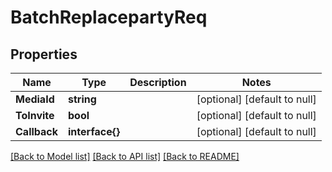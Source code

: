 # BatchReplacepartyReq

## Properties
Name | Type | Description | Notes
------------ | ------------- | ------------- | -------------
**MediaId** | **string** |  | [optional] [default to null]
**ToInvite** | **bool** |  | [optional] [default to null]
**Callback** | **interface{}** |  | [optional] [default to null]

[[Back to Model list]](../README.md#documentation-for-models) [[Back to API list]](../README.md#documentation-for-api-endpoints) [[Back to README]](../README.md)


